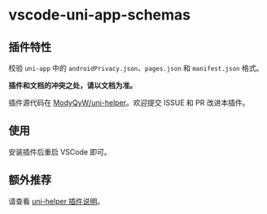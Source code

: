 # vscode-uni-app-schemas

## 插件特性

校验 `uni-app` 中的 `androidPrivacy.json`、`pages.json` 和 `manifest.json` 格式。

**插件和文档的冲突之处，请以文档为准。**

插件源代码在 [ModyQyW/uni-helper](https://github.com/ModyQyW/uni-helper)。欢迎提交 ISSUE 和 PR 改进本插件。

## 使用

安装插件后重启 VSCode 即可。

## 额外推荐

请查看 [uni-helper 插件说明](https://marketplace.visualstudio.com/items?itemName=ModyQyW.vscode-uni-helper)。
